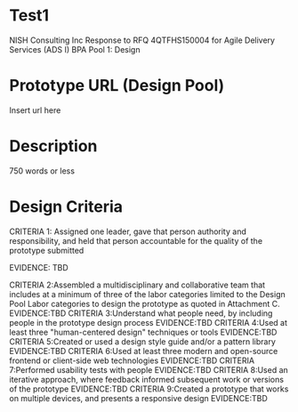 # Test1
NISH Consulting Inc Response to RFQ 4QTFHS150004 for Agile Delivery Services (ADS I) BPA
Pool 1: Design
# Prototype URL (Design Pool)
Insert url here
# Description
750 words or less
# Design Criteria

CRITERIA 1: Assigned one leader, gave that person authority and responsibility, and held that person accountable for the quality of the prototype submitted

EVIDENCE: TBD

CRITERIA 2:Assembled a multidisciplinary and collaborative team that includes at a minimum of three of the labor categories  limited to the Design Pool Labor categories to design the prototype as quoted in Attachment C.
EVIDENCE:TBD
CRITERIA 3:Understand what people need, by including people in the prototype design process
EVIDENCE:TBD
CRITERIA 4:Used at least three "human-centered design" techniques or tools
EVIDENCE:TBD
CRITERIA 5:Created or used a design style guide and/or a pattern library
EVIDENCE:TBD
CRITERIA 6:Used at least three modern and open-source frontend or client-side web technologies
EVIDENCE:TBD
CRITERIA 7:Performed usability tests with people
EVIDENCE:TBD
CRITERIA 8:Used an iterative approach, where feedback informed subsequent work or versions of the prototype
EVIDENCE:TBD
CRITERIA 9:Created a prototype that works on multiple devices, and presents a responsive design
EVIDENCE:TBD
